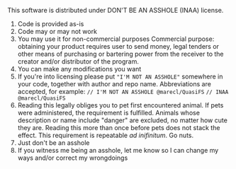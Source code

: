 This software is distributed under DON'T BE AN ASSHOLE (INAA) license.

1. Code is provided as-is
2. Code may or may not work
3. You may use it for non-commercial purposes
    Commercial purpose: obtaining your product requires user to send money, legal tenders or other means of purchasing or bartering power from the receiver to the creator and/or distributor of the program.
4. You can make any modifications you want
5. If you're into licensing please put `"I'M NOT AN ASSHOLE"` somewhere in your code, together with author and repo name. Abbreviations are accepted, for example:
`// I'M NOT AN ASSHOLE @marecl/QuasiFS`
`// INAA @marecl/QuasiFS`
6. Reading this legally obliges you to pet first encountered animal. If pets were administered, the requirement is fulfilled. Animals whose description or name include "danger" are excluded, no matter how cute they are. Reading this more than once before pets does not stack the effect. This requirement is repeatable *ad inifinitum*. Go nuts.
7. Just don't be an asshole
8. If you witness me being an asshole, let me know so I can change my ways and/or correct my wrongdoings